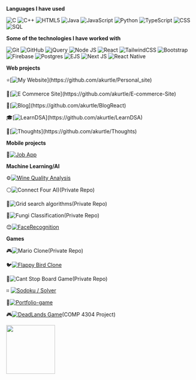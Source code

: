 **Languages I have used**

![C](https://img.shields.io/badge/-C-000000?style=flat&logo=C)
![C++](https://img.shields.io/badge/C++-000000?style=flat&logo=c%2B%2B)
![HTML5](https://img.shields.io/badge/-HTML5-000000?style=flat&logo=HTML5)
![Java](https://img.shields.io/badge/java-000000?style=flat&logo=openjdk&logoColor=white)
![JavaScript](https://img.shields.io/badge/-JavaScript-000000?style=flat&logo=javascript)
![Python](https://img.shields.io/badge/-Python-000000?style=flat&logo=python)
![TypeScript](https://img.shields.io/badge/-TypeScript-000000?style=flat&logo=typescript&logoColor=007ACC)
![CSS](https://img.shields.io/badge/css3-000000?logo=css3&logoColor=blue)
![SQL](https://img.shields.io/badge/-SQL-000000?style=flat&logo=MySQL)

**Some of the technologies I have worked with**

![Git](https://img.shields.io/badge/-Git-000000?style=flat&logo=git&logoColor=F05032)
![GitHub](https://img.shields.io/badge/-GitHub-000000?style=flat&logo=github&logoColor=FFFFFF)
![jQuery](https://img.shields.io/badge/-jQuery-000000?style=flat&logo=jQuery&logoColor=0769AD)
![Node JS](https://img.shields.io/badge/-Node.js-000000?style=flat&logo=node.js&logoColor=339933)
![React](https://img.shields.io/badge/-React-000000?style=flat&logo=React&logoColor=61DAFB)
![TailwindCSS](https://img.shields.io/badge/tailwindcss-000000?style=flat&logo=tailwind-css&logoColor=231287B1)
![Bootstrap](https://img.shields.io/badge/bootstrap-000000?style=flat&logo=bootstrap&logoColor=6933FF)
![Firebase](https://img.shields.io/badge/Firebase-000000?style=flat&logo=Firebase&logoColor=23039BE5)
![Postgres](https://img.shields.io/badge/postgres-000000?style=flat&logo=postgresql&logoColor=23316192)
![EJS](https://img.shields.io/badge/%3C%25%3E-EJS-000000?style=flat&logo=EJS&logoColor=000000&labelColor=000000&color=000000)
![Next JS](https://img.shields.io/badge/Next-black?style=flat&logo=next.js&logoColor=white)
![React Native](https://img.shields.io/badge/react_native-000000?style=flat&logo=react&logoColor=%2361DAFB)

**Web projects**

⭐️[![My Website](https://img.shields.io/badge/Personal_Site-_)](https://github.com/akurtle/Personal_site)

🛒[![E Commerce Site](https://img.shields.io/badge/E_Commerce_Site-_)](https://github.com/akurtle/E-commerce-Site)

📝[![Blog](https://img.shields.io/badge/Blog-_)](https://github.com/akurtle/BlogReact)

🎓[![LearnDSA](https://img.shields.io/badge/LearnDSA-_)](https://github.com/akurtle/LearnDSA)

💭[![Thoughts](https://img.shields.io/badge/Thoughts-_)](https://github.com/akurtle/Thoughts)

**Mobile projects**

📱[![Job App](https://img.shields.io/badge/Job_App-blue)](https://github.com/akurtle/JobApp)

**Machine Learning/AI**

⚙️[![Wine Quality Analysis](https://img.shields.io/badge/Wine_Quality-gray)](https://github.com/akurtle/Wine-Quality-Analysis)

⚪![Connect Four AI)](https://img.shields.io/badge/Connect_Four_AI-gray)(Private Repo)

🏁![Grid search algorithms](https://img.shields.io/badge/Grid_search-gray)(Private Repo)

🍄![Fungi Classification](https://img.shields.io/badge/Fungi_Classification-gray)(Private Repo)

😊[![FaceRecognition](https://img.shields.io/badge/FaceRecognition-gray)](https://github.com/akurtle/FaceRecognition)

**Games**

🎮![Mario Clone](https://img.shields.io/badge/Mario_Clone-green)(Private Repo)

🐦[![Flappy Bird Clone](https://img.shields.io/badge/Flappy_Bird_Clone-green)](https://github.com/akurtle/FlappyBirdClone)

🎲![Cant Stop Board Game](https://img.shields.io/badge/Cant_Stop-green)(Private Repo)

⌗ [![Sodoku / Solver](https://img.shields.io/badge/Sodoku-green)](https://github.com/akurtle/Sodoku)

🧑[![Portfolio-game](https://img.shields.io/badge/Portfolio_Game-green)](https://github.com/akurtle/portfolio-game)

🎮[![DeadLands Game](https://img.shields.io/badge/DeadLands_Game-green)](https://www.youtube.com/watch?v=Sk4szidOjIM)(COMP 4304 Project)


<img align="" height='130px' src="https://github-readme-stats.vercel.app/api/top-langs/?username=akurtle&hide_title=true&layout=compact&bg_color=0,73FA79,73FDFF,7A81FF&theme=graywhite" />

